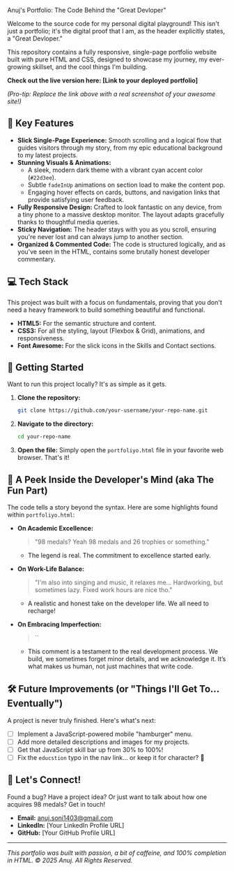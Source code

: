  Anuj's Portfolio: The Code Behind the "Great Devloper"

Welcome to the source code for my personal digital playground\! This isn't just a portfolio; it's the digital proof that I am, as the header explicitly states, a "Great Devloper."

This repository contains a fully responsive, single-page portfolio website built with pure HTML and CSS, designed to showcase my journey, my ever-growing skillset, and the cool things I'm building.

**Check out the live version here: [Link to your deployed portfolio]**

*(Pro-tip: Replace the link above with a real screenshot of your awesome site\!)*

## 🌟 Key Features

  * **Slick Single-Page Experience:** Smooth scrolling and a logical flow that guides visitors through my story, from my epic educational background to my latest projects.
  * **Stunning Visuals & Animations:**
      * A sleek, modern dark theme with a vibrant cyan accent color (`#22d3ee`).
      * Subtle `fadeInUp` animations on section load to make the content pop.
      * Engaging hover effects on cards, buttons, and navigation links that provide satisfying user feedback.
  * **Fully Responsive Design:** Crafted to look fantastic on any device, from a tiny phone to a massive desktop monitor. The layout adapts gracefully thanks to thoughtful media queries.
  * **Sticky Navigation:** The header stays with you as you scroll, ensuring you're never lost and can always jump to another section.
  * **Organized & Commented Code:** The code is structured logically, and as you've seen in the HTML, contains some brutally honest developer commentary.

## 💻 Tech Stack

This project was built with a focus on fundamentals, proving that you don't need a heavy framework to build something beautiful and functional.

  * **HTML5:** For the semantic structure and content.
  * **CSS3:** For all the styling, layout (Flexbox & Grid), animations, and responsiveness.
  * **Font Awesome:** For the slick icons in the Skills and Contact sections.

## 🚀 Getting Started

Want to run this project locally? It's as simple as it gets.

1.  **Clone the repository:**
    ```bash
    git clone https://github.com/your-username/your-repo-name.git
    ```
2.  **Navigate to the directory:**
    ```bash
    cd your-repo-name
    ```
3.  **Open the file:**
    Simply open the `portfoliyo.html` file in your favorite web browser. That's it\!

## 🧠 A Peek Inside the Developer's Mind (aka The Fun Part)

The code tells a story beyond the syntax. Here are some highlights found within `portfoliyo.html`:

  * **On Academic Excellence:**

    > "98 medals? Yeah 98 medals and 26 trophies or something."

      * The legend is real. The commitment to excellence started early.

  * **On Work-Life Balance:**

    > "I'm also into singing and music, it relaxes me... Hardworking, but sometimes lazy. Fixed work hours are nice tho."

      * A realistic and honest take on the developer life. We all need to recharge\!

  * **On Embracing Imperfection:**

    > \`\`

      * This comment is a testament to the real development process. We build, we sometimes forget minor details, and we acknowledge it. It’s what makes us human, not just machines that write code.

## 🛠️ Future Improvements (or "Things I'll Get To... Eventually")

A project is never truly finished. Here's what's next:

  * [ ] Implement a JavaScript-powered mobile "hamburger" menu.
  * [ ] Add more detailed descriptions and images for my projects.
  * [ ] Get that JavaScript skill bar up from 30% to 100%\!
  * [ ] Fix the `educstion` typo in the nav link... or keep it for character? 🤔

## 👋 Let's Connect\!

Found a bug? Have a project idea? Or just want to talk about how one acquires 98 medals? Get in touch\!

  * **Email:** [anuj.soni1403@gmail.com](mailto:anuj.soni1403@gmail.com)
  * **LinkedIn:** [Your LinkedIn Profile URL]
  * **GitHub:** [Your GitHub Profile URL]

-----

*This portfolio was built with passion, a bit of caffeine, and 100% completion in HTML.*
*© 2025 Anuj. All Rights Reserved.*
